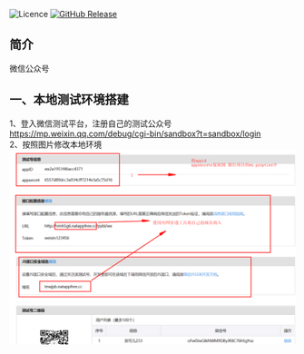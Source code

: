 ![Licence](https://img.shields.io/badge/licence-none-green.svg)
[![GitHub Release](https://img.shields.io/github/release/lihengming/spring-boot-api-project-seed.svg)](https://github.com/lihengming/spring-boot-api-project-seed/releases)
## 简介
微信公众号
## 一、本地测试环境搭建
1、登入微信测试平台，注册自己的测试公众号
https://mp.weixin.qq.com/debug/cgi-bin/sandbox?t=sandbox/login   
2、按照图片修改本地环境 
![image](https://github.com/xiaosong-git/wx_smart_community/blob/master/images/%E4%BF%AE%E6%94%B9%E5%85%AC%E4%BC%97%E5%8F%B7%E4%BF%A1%E6%81%AF%E4%B8%BA%E6%9C%AC%E5%9C%B0uri1.png)
